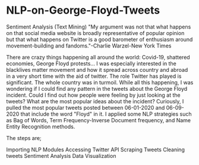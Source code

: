 # NLP-on-George-Floyd-Tweets

Sentiment Analysis (Text Mining)
"My argument was not that what happens on that social media website is broadly representative of popular opinion but that what happens on Twitter is a good barometer of enthusiasm around movement-building and fandoms."-Charlie Warzel-New York Times

There are crazy things happening all around the world: Covid-19, shattered economies, George Floyd protests... I was especially interested in the blacklives matter movement and how it spread across country and abroad in a very short time with the aid of twitter. The role Twitter has played is significant. The whole country was in turmoil. While all this happening, I was wondering if I could find any pattern in the tweets about the George Floyd incident. Could I find out how people were feeling by just looking at the tweets? What are the most popular ideas about the incident? Curiously, I pulled the most popular tweets posted between 06-01-2020 and 06-09-2020 that include the word "Floyd" in it. I applied some NLP strategies such as Bag of Words, Term Frequency-Inverse Document frequency, and Name Entity Recognition methods.

The steps are;

Importing NLP Modules
Accessing Twitter API
Scraping Tweets
Cleaning tweets
Sentiment Analysis
Data Visualization
